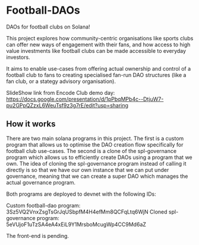 # Football-DAOs

DAOs for football clubs on Solana!

This project explores how community-centric organisations like sports clubs can offer new ways of engagement with their fans, and how access to high value investments like football clubs can be made accessible to everyday investors.

It aims to enable use-cases from offering actual ownership and control of a football club to fans to creating specialised fan-run DAO structures (like a fan club, or a stategy advisory organisation).

SlideShow link from Encode Club demo day: https://docs.google.com/presentation/d/1pPbqMPb4c--DtjuW7-pu2GPpQZzxL6WeuTsf9z3g7rE/edit?usp=sharing

## How it works

There are two main solana programs in this project. The first is a custom program that allows us to optimise the DAO creation flow specifically for football club use-cases. The second is a clone of the spl-governance program which allows us to efficiently create DAOs using a program that we own. The idea of cloning the spl-governance program instead of calling it directly is so that we have our own instance that we can put under governance, meaning that we can create a super DAO which manages the actual governance program.

Both programs are deployed to devnet with the following IDs:

Custom football-dao program: 3Sz5VQ2VnxZsgTsGrJqUSbpfM4H4efMm8QCFqLtq6WjN
Cloned spl-governance program: 5eVUjoF1uTzSA4eA4xEiL9Y1MrsboMcugWp4CC9Md6aZ

The front-end is pending.